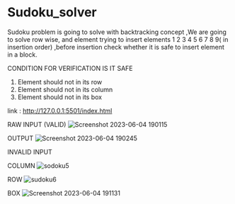 # Sudoku_solver
Sudoku problem is going to solve with backtracking concept ,We are going to solve row wise, and element trying to insert elements 1 2 3 4 5 6 7 8 9( in insertion order) ,before insertion check whether it is safe to insert element in a block.

CONDITION FOR VERIFICATION IS IT SAFE  
1. Element should not in its row 
2. Element should not in its column 
3. Element should not in its box

link : http://127.0.0.1:5501/index.html

RAW INPUT (VALID)
![Screenshot 2023-06-04 190115](https://github.com/dpkumar2001/Sudoku_solver/assets/113341856/4c5020fc-e6bd-45cb-82ce-c090fb3d2a63)

OUTPUT
![Screenshot 2023-06-04 190245](https://github.com/dpkumar2001/Sudoku_solver/assets/113341856/58872f5b-83c6-4484-bb6b-aa4ec6fa0ead)

INVALID INPUT

COLUMN
![sodoku5](https://github.com/dpkumar2001/Sudoku_solver/assets/113341856/d5e3361c-0d2f-4a8f-9443-0f9aefafda2b)

ROW
![sudoku6](https://github.com/dpkumar2001/Sudoku_solver/assets/113341856/22fb3e58-4173-48c5-ba71-0d4ba347d855)

BOX
![Screenshot 2023-06-04 191131](https://github.com/dpkumar2001/Sudoku_solver/assets/113341856/7366b855-41c7-4f62-8e02-c6f77dd3b31e)

